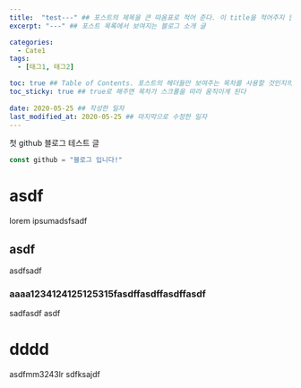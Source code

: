 ```yaml
---
title:  "test---" ## 포스트의 제목을 큰 따옴표로 적어 준다. 이 title을 적어주지 않으면 .md 파일 이름으로 적어주었던 title 부분이 제목으로 업로드
excerpt: "---" ## 포스트 목록에서 보여지는 블로그 소개 글

categories:
  - Cate1
tags:
  - [태그1, 태그2]

toc: true ## Table of Contents. 포스트의 헤더들만 보여주는 목차를 사용할 것인지의 여부. ture 로 해주면 포스트의 목차가 보이게 된다.
toc_sticky: true ## true로 해주면 목차가 스크롤을 따라 움직이게 된다
 
date: 2020-05-25 ## 작성한 일자
last_modified_at: 2020-05-25 ## 마지막으로 수정한 일자
---
```


첫 github 블로그 테스트 글
```javascript
const github = "블로그 입니다!"
```
# asdf
lorem ipsumadsfsadf

## asdf
asdfsadf

### aaaa1234124125125315fasdffasdffasdffasdf
sadfasdf
asdf


# dddd
asdfmm3243lr
sdfksajdf
